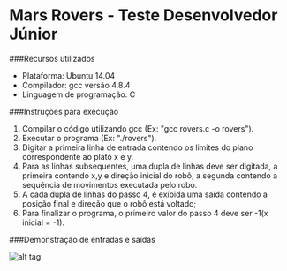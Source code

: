 # Mars Rovers - Teste Desenvolvedor Júnior

###Recursos utilizados

* Plataforma: Ubuntu 14.04
* Compilador: gcc versão 4.8.4
* Linguagem de programação: C
 
###Instruções para execução

1. Compilar o código utilizando gcc (Ex: "gcc rovers.c -o rovers").
2. Executar o programa (Ex: "./rovers").
3. Digitar a primeira linha de entrada contendo os limites do plano correspondente ao platô x e y.
4. Para as linhas subsequentes, uma dupla de linhas deve ser digitada, a primeira contendo x,y e direção inicial do robô, a segunda contendo a sequência de movimentos executada pelo robo.
5. A cada dupla de linhas do passo 4, é exibida uma saída contendo a posição final e direção que o robô está voltado;
6. Para finalizar o programa, o primeiro valor do passo 4 deve ser -1(x inicial = -1).

###Demonstração de entradas e saídas

![alt tag](http://i.imgur.com/SB1XDb7.png)
